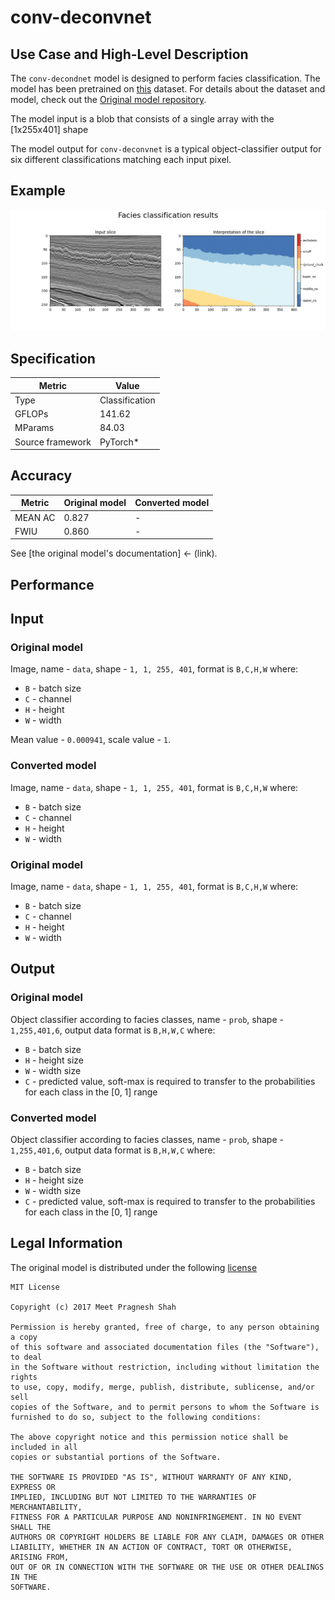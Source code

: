 # conv-deconvnet 

## Use Case and High-Level Description

The `conv-decondnet` model is designed to perform facies classification. The model has been pretrained on [this](https://drive.google.com/drive/folders/0B7brcf-eGK8CbGhBdmZoUnhiTWs) dataset. For details about the dataset and model, check out the [Original model repository](https://github.com/yalaudah/facies_classification_benchmark).

The model input is a blob that consists of a single array with the [1x255x401] shape

The model output for `conv-deconvnet` is a typical object-classifier output for six different classifications matching each input pixel.
## Example

![](./facies_classification_exapmle.png)

## Specification

| Metric            | Value         |
|-------------------|---------------|
| Type              | Classification|
| GFLOPs            | 141.62        |
| MParams           | 84.03         |
| Source framework  | PyTorch\*     |

## Accuracy

| Metric | Original model | Converted model |
| ------ | -------------- | --------------- |
| MEAN AC| 0.827          | -               |
| FWIU   | 0.860          | -               |

See [the original model's documentation] <- (link).
## Performance

## Input

### Original model

Image, name - `data`, shape - `1, 1, 255, 401`, format is `B,C,H,W` where:

- `B` - batch size
- `C` - channel
- `H` - height
- `W` - width

Mean value - `0.000941`, scale value - `1`.

### Converted model

Image, name - `data`, shape - `1, 1, 255, 401`, format is `B,C,H,W` where:

- `B` - batch size
- `C` - channel
- `H` - height
- `W` - width

### Original model

Image, name - `data`, shape - `1, 1, 255, 401`, format is `B,C,H,W` where:

- `B` - batch size
- `C` - channel
- `H` - height
- `W` - width

## Output

### Original model

Object classifier according to facies classes, name - `prob`,  shape - `1,255,401,6`, output data format is `B,H,W,C` where:

- `B` - batch size
- `H` - height size
- `W` - width size
- `C` - predicted value, soft-max is required to transfer to the probabilities for each class in the [0, 1] range

### Converted model

Object classifier according to facies classes, name - `prob`,  shape - `1,255,401,6`, output data format is `B,H,W,C` where:

- `B` - batch size
- `H` - height size
- `W` - width size
- `C` - predicted value, soft-max is required to transfer to the probabilities for each class in the [0, 1] range

## Legal Information

The original model is distributed under the following
[license](https://github.com/yalaudah/facies_classification_benchmark/blob/master/LICENSE)

```
MIT License

Copyright (c) 2017 Meet Pragnesh Shah 

Permission is hereby granted, free of charge, to any person obtaining a copy
of this software and associated documentation files (the "Software"), to deal
in the Software without restriction, including without limitation the rights
to use, copy, modify, merge, publish, distribute, sublicense, and/or sell
copies of the Software, and to permit persons to whom the Software is
furnished to do so, subject to the following conditions:

The above copyright notice and this permission notice shall be included in all
copies or substantial portions of the Software.

THE SOFTWARE IS PROVIDED "AS IS", WITHOUT WARRANTY OF ANY KIND, EXPRESS OR
IMPLIED, INCLUDING BUT NOT LIMITED TO THE WARRANTIES OF MERCHANTABILITY,
FITNESS FOR A PARTICULAR PURPOSE AND NONINFRINGEMENT. IN NO EVENT SHALL THE
AUTHORS OR COPYRIGHT HOLDERS BE LIABLE FOR ANY CLAIM, DAMAGES OR OTHER
LIABILITY, WHETHER IN AN ACTION OF CONTRACT, TORT OR OTHERWISE, ARISING FROM,
OUT OF OR IN CONNECTION WITH THE SOFTWARE OR THE USE OR OTHER DEALINGS IN THE
SOFTWARE.
```
